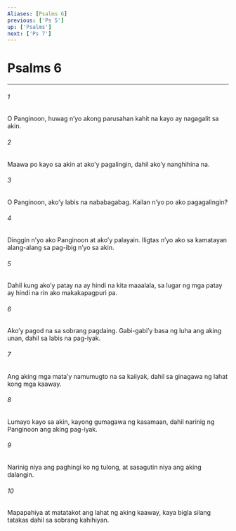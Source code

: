 ```yaml
---
Aliases: [Psalms 6]
previous: ['Ps 5']
up: ['Psalms']
next: ['Ps 7']
---
```

# Psalms 6

***






















###### 1 










O Panginoon, huwag nʼyo akong parusahan kahit na kayo ay nagagalit sa akin. 





















###### 2 










Maawa po kayo sa akin at akoʼy pagalingin, dahil akoʼy nanghihina na. 





















###### 3 










O Panginoon, akoʼy labis na nababagabag. Kailan nʼyo po ako pagagalingin? 





















###### 4 










Dinggin nʼyo ako Panginoon at akoʼy palayain. Iligtas nʼyo ako sa kamatayan alang-alang sa pag-ibig nʼyo sa akin. 





















###### 5 










Dahil kung akoʼy patay na ay hindi na kita maaalala, sa lugar ng mga patay ay hindi na rin ako makakapagpuri pa. 





















###### 6 










Akoʼy pagod na sa sobrang pagdaing. Gabi-gabiʼy basa ng luha ang aking unan, dahil sa labis na pag-iyak. 





















###### 7 










Ang aking mga mataʼy namumugto na sa kaiiyak, dahil sa ginagawa ng lahat kong mga kaaway. 





















###### 8 










Lumayo kayo sa akin, kayong gumagawa ng kasamaan, dahil narinig ng Panginoon ang aking pag-iyak. 





















###### 9 










Narinig niya ang paghingi ko ng tulong, at sasagutin niya ang aking dalangin. 





















###### 10 










Mapapahiya at matatakot ang lahat ng aking kaaway, kaya bigla silang tatakas dahil sa sobrang kahihiyan.
